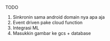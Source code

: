 TODO

1. Sinkronin sama android domain nya apa aja
2. Event driven pake cloud function
3. Integrasi ML
4. Masukkin gambar ke gcs + database
